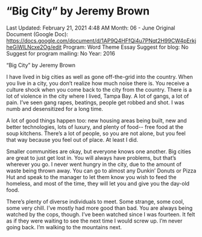 # “Big City” by Jeremy Brown

Last Updated: February 21, 2021 4:48 AM
Month: 06 - June
Original Document (Google Doc): https://docs.google.com/document/d/1AP9Q4HFfQi4u7PNqt2H99CW4pErkjheGiWlLNcxe2Og/edit
Program: Word Theme Essay
Suggest for blog: No
Suggest for program mailing: No
Year: 2016

“Big City” by Jeremy Brown

I have lived in big cities as well as gone off-the-grid into the country. When you live in a city, you don’t realize how much noise there is. You receive a culture shock when you come back to the city from the country. There is a lot of violence in the city where I lived, Tampa Bay. A lot of gangs, a lot of pain. I’ve seen gang rapes, beatings, people get robbed and shot. I was numb and desensitized for a long time.

A lot of good things happen too: new housing areas being built, new and better technologies, lots of luxury, and plenty of food-- free food at the soup kitchens. There’s a lot of people, so you are not alone, but you feel that way because you feel out of place. At least I did.

Smaller communities are okay, but everyone knows one another. Big cities are great to just get lost in. You will always have problems, but that’s wherever you go. I never went hungry in the city, due to the amount of waste being thrown away. You can go to almost any Dunkin’ Donuts or Pizza Hut and speak to the manager to let them know you wish to feed the homeless, and most of the time, they will let you and give you the day-old food.

There’s plenty of diverse individuals to meet. Some strange, some cool, some very chill. I’ve mostly had more good than bad. You are always being watched by the cops, though. I’ve been watched since I was fourteen. It felt as if they were waiting to see the next time I would screw up. I’m never going back. I’m walking to the mountains next.